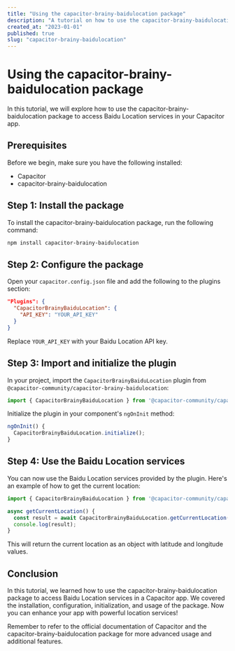 ```yaml
---
title: "Using the capacitor-brainy-baidulocation package"
description: "A tutorial on how to use the capacitor-brainy-baidulocation package to access Baidu Location services."
created_at: "2023-01-01"
published: true
slug: "capacitor-brainy-baidulocation"
---
```


# Using the capacitor-brainy-baidulocation package

In this tutorial, we will explore how to use the capacitor-brainy-baidulocation package to access Baidu Location services in your Capacitor app.

## Prerequisites

Before we begin, make sure you have the following installed:

- Capacitor
- capacitor-brainy-baidulocation

## Step 1: Install the package

To install the capacitor-brainy-baidulocation package, run the following command:

```bash
npm install capacitor-brainy-baidulocation
```

## Step 2: Configure the package

Open your `capacitor.config.json` file and add the following to the plugins section:

```json
"Plugins": {
  "CapacitorBrainyBaiduLocation": {
    "API_KEY": "YOUR_API_KEY"
  }
}
```
Replace `YOUR_API_KEY` with your Baidu Location API key.

## Step 3: Import and initialize the plugin

In your project, import the `CapacitorBrainyBaiduLocation` plugin from `@capacitor-community/capacitor-brainy-baidulocation`:

```typescript
import { CapacitorBrainyBaiduLocation } from '@capacitor-community/capacitor-brainy-baidulocation';
```

Initialize the plugin in your component's `ngOnInit` method:

```typescript
ngOnInit() {
  CapacitorBrainyBaiduLocation.initialize();
}
```

## Step 4: Use the Baidu Location services

You can now use the Baidu Location services provided by the plugin. Here's an example of how to get the current location:

```typescript
import { CapacitorBrainyBaiduLocation } from '@capacitor-community/capacitor-brainy-baidulocation';

async getCurrentLocation() {
  const result = await CapacitorBrainyBaiduLocation.getCurrentLocation();
  console.log(result);
}
```

This will return the current location as an object with latitude and longitude values.

## Conclusion

In this tutorial, we learned how to use the capacitor-brainy-baidulocation package to access Baidu Location services in a Capacitor app. We covered the installation, configuration, initialization, and usage of the package. Now you can enhance your app with powerful location services!

Remember to refer to the official documentation of Capacitor and the capacitor-brainy-baidulocation package for more advanced usage and additional features.